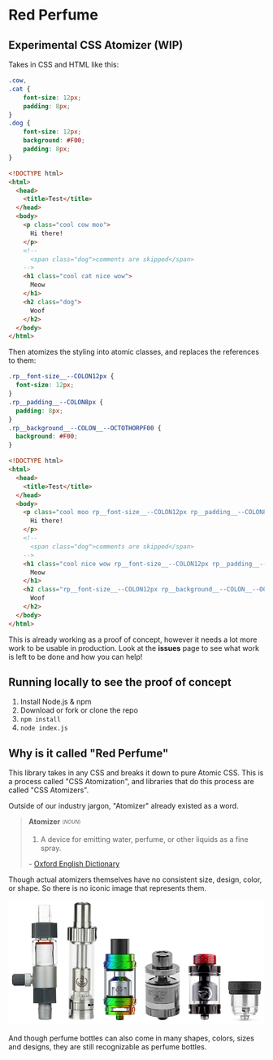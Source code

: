 # Red Perfume

## Experimental CSS Atomizer (WIP)


Takes in CSS and HTML like this:

```css
.cow,
.cat {
    font-size: 12px;
    padding: 8px;
}
.dog {
    font-size: 12px;
    background: #F00;
    padding: 8px;
}
```
```html
<!DOCTYPE html>
<html>
  <head>
    <title>Test</title>
  </head>
  <body>
    <p class="cool cow moo">
      Hi there!
    </p>
    <!--
      <span class="dog">comments are skipped</span>
    -->
    <h1 class="cool cat nice wow">
      Meow
    </h1>
    <h2 class="dog">
      Woof
    </h2>
  </body>
</html>
```
Then atomizes the styling into atomic classes, and replaces the references to them:
```css
.rp__font-size__--COLON12px {
  font-size: 12px;
}
.rp__padding__--COLON8px {
  padding: 8px;
}
.rp__background__--COLON__--OCTOTHORPF00 {
  background: #F00;
}
```
```html
<!DOCTYPE html>
<html>
  <head>
    <title>Test</title>
  </head>
  <body>
    <p class="cool moo rp__font-size__--COLON12px rp__padding__--COLON8px">
      Hi there!
    </p>
    <!--
      <span class="dog">comments are skipped</span>
    -->
    <h1 class="cool nice wow rp__font-size__--COLON12px rp__padding__--COLON8px">
      Meow
    </h1>
    <h2 class="rp__font-size__--COLON12px rp__background__--COLON__--OCTOTHORPF00 rp__padding__--COLON8px">
      Woof
    </h2>
  </body>
</html>
```

This is already working as a proof of concept, however it needs a lot more work to be usable in production. Look at the **issues** page to see what work is left to be done and how you can help!



## Running locally to see the proof of concept

1. Install Node.js & npm
1. Download or fork or clone the repo
1. `npm install`
1. `node index.js`


## Why is it called "Red Perfume"

This library takes in any CSS and breaks it down to pure Atomic CSS. This is a process called "CSS Atomization", and libraries that do this process are called "CSS Atomizers".

Outside of our industry jargon, "Atomizer" already existed as a word.

> **Atomizer** <sub><sup>(*NOUN*)</sup></sub>
> 1. A device for emitting water, perfume, or other liquids as a fine spray.
> 
> \- [Oxford English Dictionary](https://www.lexico.com/definition/atomizer)

Though actual atomizers themselves have no consistent size, design, color, or shape. So there is no iconic image that represents them.

![Example of several atomizers of differnt size, shape, color and design](atomizer-comparison.jpg)

And though perfume bottles can also come in many shapes, colors, sizes and designs, they are still recognizable as perfume bottles.
